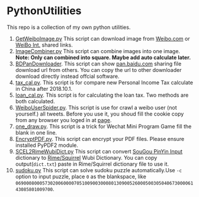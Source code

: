 # PythonUtilities
This repo is a collection of my own python utilities.



1. [GetWeiboImage.py](https://github.com/Kito0615/PythonUtilities/blob/master/Utilities/GetWeiboImage.py) This script can download image from [Weibo.com](https://www.weibo.com) or [WeiBo Int.](https://itunes.apple.com/cn/app/%E5%BE%AE%E5%8D%9A%E5%9B%BD%E9%99%85%E7%89%88/id1215210046?mt=8) shared links.
2. [ImageCombiner.py](https://github.com/Kito0615/PythonUtilities/blob/master/Utilities/ImageCombiner.py) This script can combine images into one image. **Note: Only can combined into square. Maybe add auto calculate later.** 
3. [BDPanDownloader](https://github.com/Kito0615/PythonUtilities/blob/master/Utilities/BDPanDownloader.py). This script can show [pan.baidu.com](http://pan.baidu.com) sharing file download url from others. You can copy the url to other downloader download directly instead offcial software.
4. [tax_cal.py](https://github.com/Kito0615/PythonUtilities/blob/master/Utilities/tax_cal.py). This script is for compare new Personal Income Tax calculate in China after 2018.10.1.
5. [loan_cal.py](https://github.com/Kito0615/PythonUtilities/blob/master/Utilities/tax_cal.py). This script is for calculating the loan tax. Two methods are both calculated.
6. [WeiboUserSpider.py](https://github.com/Kito0615/PythonUtilities/blob/master/Utilities/WeiboUserSpider.py). This script is use for crawl a weibo user (not yourself.) all tweets. Before you use it, you shoud fill the cookie copy from any browser you loged in at [page](https://weibo.cn).
7. [one_draw.py](https://github.com/Kito0615/PythonUtilities/blob/master/Utilities/one_draw.py). This script is a trick for Wechat Mini Program Game fill the blank in one line.
8. [EncryptPDF.py](https://github.com/Kito0615/PythonUtilities/blob/master/Utilities/EncryptPDF.py). This script can encrypt your PDF files. Please ensure installed PyPDF2 module.
9. [SCEL2RimeWubiDict.py](https://github.com/Kito0615/PythonUtilities/blob/master/Utilities/SCEL2RimeWubiDict.py) This script can convert [SouGou PinYin Input](https://pinyin.sogou.com/dict/) dictionary to [Rime/Squirrel](https://rime.im) Wubi Dictionary. You can copy output(`dict.txt`) paste in Rime/Squirrel dictionary file to use it.
10. [sudoku.py](ttps://github.com/Kito0615/PythonUtilities/blob/master/Utilities/sudoku.py) This script can solve sudoku puzzle automatically.Use `-c` option to input puzzle, place `0` as the blankspace, like `069000800057302006000070510090030008013090052600050030504067300006143085801009700`.